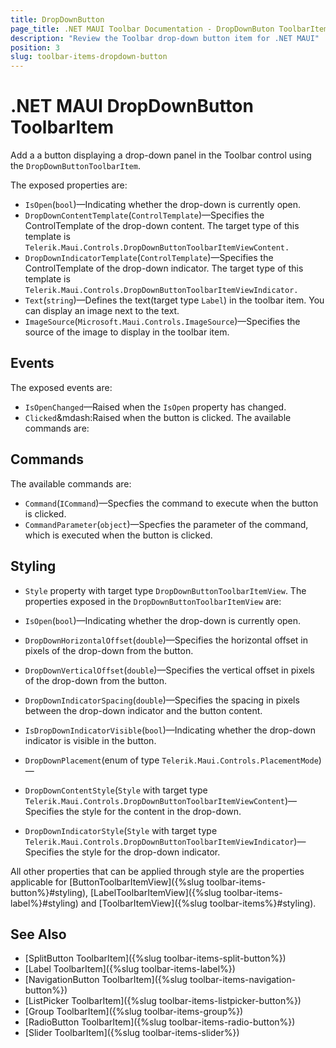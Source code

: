 ```yaml
---
title: DropDownButton
page_title: .NET MAUI Toolbar Documentation - DropDownButon ToolbarItem
description: "Review the Toolbar drop-down button item for .NET MAUI"
position: 3
slug: toolbar-items-dropdown-button
---
```


# .NET MAUI DropDownButton ToolbarItem

Add a a button displaying a drop-down panel in the Toolbar control using the `DropDownButtonToolbarItem`.

The exposed properties are:

* `IsOpen`(`bool`)&mdash;Indicating whether the drop-down is currently open.
* `DropDownContentTemplate`(`ControlTemplate`)&mdash;Specifies the ControlTemplate of the drop-down content. The target type of this template is `Telerik.Maui.Controls.DropDownButtonToolbarItemViewContent.`
* `DropDownIndicatorTemplate`(`ControlTemplate`)&mdash;Specifies the ControlTemplate of the drop-down indicator. The target type of this template is `Telerik.Maui.Controls.DropDownButtonToolbarItemViewIndicator.`
* `Text`(`string`)&mdash;Defines the text(target type `Label`) in the toolbar item. You can display an image next to the text.
* `ImageSource`(`Microsoft.Maui.Controls.ImageSource`)&mdash;Specifies the source of the image to display in the toolbar item.

## Events

The exposed events are:

* `IsOpenChanged`&mdash;Raised when the `IsOpen` property has changed.
* `Clicked`&mdash:Raised when the button is clicked.
The available commands are:

## Commands 

The available commands are:

* `Command`(`ICommand`)&mdash;Specfies the command to execute when the button is clicked.
* `CommandParameter`(`object`)&mdash;Specfies the parameter of the command, which is executed when the button is clicked.

## Styling

* `Style` property with target type `DropDownButtonToolbarItemView`. The properties exposed in the `DropDownButtonToolbarItemView` are:

* `IsOpen`(`bool`)&mdash;Indicating whether the drop-down is currently open.
* `DropDownHorizontalOffset`(`double`)&mdash;Specifies the horizontal offset in pixels of the drop-down from the button.
* `DropDownVerticalOffset`(`double`)&mdash;Specifies the vertical offset in pixels of the drop-down from the button.
* `DropDownIndicatorSpacing`(`double`)&mdash;Specifies the spacing in pixels between the drop-down indicator and the button content.
* `IsDropDownIndicatorVisible`(`bool`)&mdash;Indicating whether the drop-down indicator is visible in the button.
* `DropDownPlacement`(enum of type `Telerik.Maui.Controls.PlacementMode`)&mdash;
* `DropDownContentStyle`(`Style` with target type `Telerik.Maui.Controls.DropDownButtonToolbarItemViewContent`)&mdash;Specifies the style for the content in the drop-down.
* `DropDownIndicatorStyle`(`Style` with target type `Telerik.Maui.Controls.DropDownButtonToolbarItemViewIndicator`)&mdash;Specifies the style for the drop-down indicator.

All other properties that can be applied through style are the properties applicable for [ButtonToolbarItemView]({%slug toolbar-items-button%}#styling), [LabelToolbarItemView]({%slug toolbar-items-label%}#styling) and [ToolbarItemView]({%slug toolbar-items%}#styling).

## See Also

- [SplitButton ToolbarItem]({%slug toolbar-items-split-button%})
- [Label ToolbarItem]({%slug toolbar-items-label%})
- [NavigationButton ToolbarItem]({%slug toolbar-items-navigation-button%})
- [ListPicker ToolbarItem]({%slug toolbar-items-listpicker-button%})
- [Group ToolbarItem]({%slug toolbar-items-group%})
- [RadioButton ToolbarItem]({%slug toolbar-items-radio-button%})
- [Slider ToolbarItem]({%slug toolbar-items-slider%})
